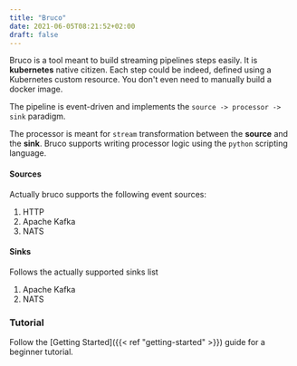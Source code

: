 ```yaml
---
title: "Bruco"
date: 2021-06-05T08:21:52+02:00
draft: false
---
```

Bruco is a tool meant to build streaming pipelines steps easily. It is **kubernetes** native citizen. Each step could be indeed, defined using a Kubernetes custom resource. You don't even need to manually build a docker image. 

The pipeline is event-driven and implements the `source -> processor -> sink` paradigm.

The processor is meant for `stream` transformation between the **source** and the **sink**. Bruco supports writing processor logic using the `python` scripting language.

#### Sources

Actually bruco supports the following event sources:

1. HTTP
2. Apache Kafka
3. NATS

#### Sinks

Follows the actually supported sinks list

1. Apache Kafka
2. NATS

### Tutorial

Follow the [Getting Started]({{< ref "getting-started" >}}) guide for a beginner tutorial.